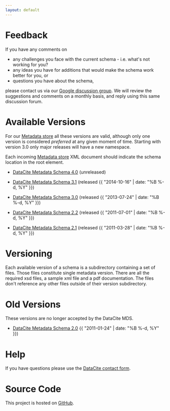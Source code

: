 ```yaml
---
layout: default
---
```


# Feedback

If you have any comments on

* any challenges you face with the current schema - i.e. what's not working for you?
* any ideas you have for additions that would make the schema work better for you, or
* questions you have about the schema,

please contact us via our [Google discussion group](https://groups.google.com/forum/?hl=en&#38;fromgroups#!forum/datacite-metadata). We will review the suggestions and comments on a monthly basis, and reply using this same discussion forum.

# Available Versions

For our [Metadata store](https://mds.datacite.org) all these versions are valid, although only one version is considered <em>preferred</em> at any given moment of time. Starting with version 3.0 only major releases will have a new namespace.

Each incoming [Metadata store](https://mds.datacite.org) XML document should indicate the schema location in the root element.

* [DataCite Metadata Schema 4.0](meta/kernel-4/index.html) (unreleased)

* [DataCite Metadata Schema 3.1](meta/kernel-3.1/index.html) (released {{ "2014-10-16" | date: "%B %-d, %Y" }})
* [DataCite Metadata Schema 3.0](meta/kernel-3.0/index.html) (released {{ "2013-07-24" | date: "%B %-d, %Y" }})
* [DataCite Metadata Schema 2.2](meta/kernel-2.2/index.html) (released {{ "2011-07-01" | date: "%B %-d, %Y" }})
* [DataCite Metadata Schema 2.1](meta/kernel-2.1/index.html) (released {{ "2011-03-28" | date: "%B %-d, %Y" }})

# Versioning

Each available version of a schema is a subdirectory containing a set of files. Those files constitute single metadata version. There are all the required xsd files, a sample xml file and a pdf documentation. The files don't reference any other files outside of their version subdirectory.

# Old Versions

These versions are no longer accepted by the DataCite MDS.

* [DataCite Metadata Schema 2.0](archive/kernel-2.0/index.html) {{ "2011-01-24" | date: "%B %-d, %Y" }})

# Help

If you have questions please use the [DataCite contact form](http://www.datacite.org/contact).

# Source Code

This project is hosted on [GitHub](https://github.com/datacite/schema).
